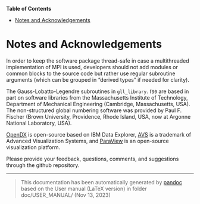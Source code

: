 **Table of Contents**

- [Notes and Acknowledgements](#cha:Notes-and-Acknowledgements)

Notes and Acknowledgements
==========================

In order to keep the software package thread-safe in case a multithreaded implementation of MPI is used, developers should not add modules or common blocks to the source code but rather use regular subroutine arguments (which can be grouped in “derived types” if needed for clarity).

The Gauss-Lobatto-Legendre subroutines in `gll_library.f90` are based in part on software libraries from the Massachusetts Institute of Technology, Department of Mechanical Engineering (Cambridge, Massachusetts, USA). The non-structured global numbering software was provided by Paul F. Fischer (Brown University, Providence, Rhode Island, USA, now at Argonne National Laboratory, USA).

[OpenDX](http://www.opendx.org) is open-source based on IBM Data Explorer, [AVS](http://www.avs.com) is a trademark of Advanced Visualization Systems, and [ParaView](http://www.paraview.org) is an open-source visualization platform.

Please provide your feedback, questions, comments, and suggestions through the github repository.

-----
> This documentation has been automatically generated by [pandoc](http://www.pandoc.org)
> based on the User manual (LaTeX version) in folder doc/USER_MANUAL/
> (Nov 13, 2023)

